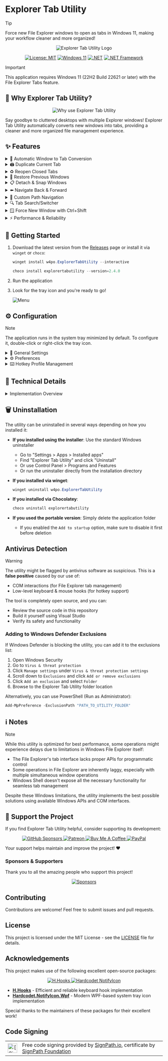 # Explorer Tab Utility

> [!TIP]
> Force new File Explorer windows to open as tabs in Windows 11, making your workflow cleaner and more organized!

<div align="center">
  <img src="https://cdn.jsdelivr.net/gh/w4po/ExplorerTabUtility@master/Assets/ExplorerTabUtilityLogo.gif" alt="Explorer Tab Utility Logo">
  
  [![License: MIT](https://img.shields.io/badge/License-MIT-yellow.svg)](https://opensource.org/licenses/MIT)
  [![Windows 11](https://img.shields.io/badge/Windows%2011-22H2+-blue.svg)](https://www.microsoft.com/windows/windows-11)
  [![.NET](https://img.shields.io/badge/.NET-9.0-purple.svg)](https://dotnet.microsoft.com/download)
  [![.NET Framework](https://img.shields.io/badge/.NET%20Framework-4.8.1-purple.svg)](https://dotnet.microsoft.com/download/dotnet-framework)
</div>

> [!IMPORTANT]
> This application requires Windows 11 (22H2 Build 22621 or later) with the File Explorer Tabs feature.

## 🤔 Why Explorer Tab Utility?

<div align="center">
  <img src="https://cdn.jsdelivr.net/gh/w4po/ExplorerTabUtility@master/Assets/TheWhy.png" alt="Why use Explorer Tab Utility">
</div>

Say goodbye to cluttered desktops with multiple Explorer windows! Explorer Tab Utility automatically converts new windows into tabs, providing a cleaner and more organized file management experience.

## ✨ Features

<details>
<summary>🔄 Automatic Window to Tab Conversion</summary>

- Seamlessly converts new Explorer windows into tabs
- Switches to existing tabs if path is already opened
- Supports virtual desktop switching with a hotkey
- Supports attaching/detaching tabs
- Handles "Show in folder" file selection elegantly
- Handles opening multiple tabs at once

**See it in action:**
![Window to tab conversion](https://cdn.jsdelivr.net/gh/w4po/ExplorerTabUtility@master/Assets/WindowToTab.gif)
</details>

<details>
<summary>🖨️ Duplicate Current Tab</summary>

- Quickly duplicate the current tab/window
- Choose whether to duplicate as a tab or new window (toggle `Tab` option)
- Preserves the current location and selected items

**See it in action:**
![Duplicate current tab](https://cdn.jsdelivr.net/gh/w4po/ExplorerTabUtility@master/Assets/DuplicateTab.gif)
</details>

<details>
<summary>♻️ Reopen Closed Tabs</summary>

- Reopen previously closed tabs/windows
- Choose whether to reopen as a tab or new window (toggle `Tab` option)
- Restores the exact location and selected items
- History is saved across application restarts (enable "Save closed history" in settings)

**See it in action:**
![Reopen closed tabs](https://cdn.jsdelivr.net/gh/w4po/ExplorerTabUtility@master/Assets/ReopenClosedTab.gif)
</details>

<details>
<summary>🔄 Restore Previous Windows</summary>

- Automatically restore previously opened windows if File-Explorer restart/crash or system reboot
- Configurable via "Restore previous windows" setting
- Confirmation dialog allows you to choose whether to restore windows on first launch

![Restore Previous Windows](https://cdn.jsdelivr.net/gh/w4po/ExplorerTabUtility@master/Assets/RestorePrevious.png)
</details>

<details>
<summary>📋 Detach & Snap Windows</summary>

- Detach current tab to a new window
- Snap windows to screen edges (right/left/top/bottom)
- Chain multiple actions with a single hotkey
- Example setup (CTRL + Q):
  1. First profile: Detach current tab
  2. Second profile: Snap original window to the left
  3. Third profile: Snap new window to the right (with customizable delay)
- Customize delays to match your system's performance

**See it in action:**
![Detach & Snap](https://cdn.jsdelivr.net/gh/w4po/ExplorerTabUtility@master/Assets/DetachSnap.gif)
</details>

<details>
<summary>⬅️ Navigate Back & Forward</summary>

- Navigate back/forward/up in File Explorer using:
  - Keyboard shortcuts (customizable)
  - Mouse clicks on any empty space in the folder
- Perfect for quick navigation between directories

**See it in action:**
![Navigate back/up](https://cdn.jsdelivr.net/gh/w4po/ExplorerTabUtility@master/Assets/NavigateBack.gif)
</details>

<details>
<summary>📁 Custom Path Navigation</summary>

- Assign hotkeys to quickly open your favorite locations
- Choose whether to open as a tab or new window (toggle `Tab` option)
- Supports multiple formats:
  - Standard paths: `C:\Users\Documents`
  - Environment variables: `%USERPROFILE%\Downloads`
  - Windows CLSID paths: `{A8CDFF1C-4878-43be-B5FD-F8091C1C60D0}` (Special Folders)
  - Programs and files: `C:\file.txt`
  - URLs: `https://github.com/w4po/ExplorerTabUtility` (opens in default browser)
- Perfect for frequently accessed locations
- Instant access to system folders using CLSIDs

**See it in action:**
![Custom location](https://cdn.jsdelivr.net/gh/w4po/ExplorerTabUtility@master/Assets/CustomLocation.gif)
</details>

<details>
<summary>🔍 Tab Search/Switcher</summary>

- Quickly find and switch between open Explorer tabs/windows
- Search by typing part of a folder name or path
- Keyboard navigation with up/down arrows and Enter to select
- Special modifiers for different actions:
  - Default: Switch to existing tab or open location in a new tab
  - SHIFT key: Open selected location in a new window instead of a tab
  - CTRL key: Duplicate the tab even if it already exists
- Clear recently closed windows history with a single click

![Tab Search](https://cdn.jsdelivr.net/gh/w4po/ExplorerTabUtility@master/Assets/TabSearch.gif)
</details>

<details>
<summary>🪟 Force New Window with Ctrl+Shift</summary>

- Hold Ctrl+Shift while opening a location to force it to open as a new window
- Temporarily overrides the window hook and tab reuse settings
- Perfect for when you need a separate window without disabling the tab functionality
</details>

<details>
<summary>⚡ Performance & Reliability</summary>

- Lightweight and resource-efficient
- Fast and responsive tab creation
- Stable COM-based implementation
- Reliable window state management
</details>

## 🚀 Getting Started

1. Download the latest version from the [Releases](https://github.com/w4po/ExplorerTabUtility/releases) page or install it via `winget` or `choco`:
    ```powershell
    winget install w4po.ExplorerTabUtility --interactive
    ```
    ```powershell
    choco install explorertabutility --version=2.4.0
    ```
2. Run the application
3. Look for the tray icon and you're ready to go!

    ![Menu](https://cdn.jsdelivr.net/gh/w4po/ExplorerTabUtility@master/Assets/Menu.png)

## ⚙️ Configuration

> [!NOTE]
> The application runs in the system tray minimized by default.
> To configure it, double-click or right-click the tray icon.

<details>
<summary>🔧 General Settings</summary>

- **Window Hook**: Enable/disable automatic window-to-tab conversion
- **Reuse Tabs**: Switch to existing tabs instead of opening duplicates
- **Keyboard Hook**: Enable/disable keyboard shortcuts
- **Mouse Hook**: Enable/disable mouse navigation features
- **Startup**: Configure automatic startup with Windows
- **Settings Persistence**:
  * Your settings are stored in a JSON file located in your AppData folder:
  ```
  %APPDATA%\ExplorerTabUtility\settings.json
  ```
  If you need to reset to default settings, simply delete the settings.json file.
</details>

<details>
<summary>⚙️ Preferences</summary>

- **Auto update**: Automatically check for updates on startup to ensure you're always using the latest version
- **I have theme issues**: Use an alternative window hiding method that preserves your custom File Explorer theme. Enable this if you experience theme-related issues
- **Save closed history**: Save recently closed windows for reopening later (ReopenClosed, Tab Search)
- **Restore previous windows**: Restore previously opened windows after restart or crash
- **Hide tray icon**: Hide the system tray icon for a cleaner taskbar experience.
  * You must first configure a hotkey with the `ToggleVisibility` action before enabling this option

![Preferences](https://cdn.jsdelivr.net/gh/w4po/ExplorerTabUtility@master/Assets/Preferences.png)
</details>

<details>
<summary>⌨️ Hotkey Profile Management</summary>

### Profile Options
- Create new profiles
- Import profiles from file
- Export profiles to file
- Enable/disable individual profiles

### Profile Settings
Each profile contains the following settings:

1. **Basic Configuration**
   - Hotkey: Set keyboard shortcut (supports modifier keys)
   - Scope: Global (system-wide) or Explorer (only in File Explorer)
   - Action Type:
     - `Open`: Open a specific location
     - `Duplicate`: Duplicate the current tab
     - `ReopenClosed`: Reopen the last closed location
     - `TabSearch`: Open the tab search/switcher popup
     - `NavigateBack`: Navigate back in the current tab
     - `NavigateForward`: Navigate forward in the current tab
     - `NavigateUp`: Navigate up one directory level
     - `SetTargetWindow`: Mark the current window as the target for new tabs
     - `ToggleWinHook`: Toggle the window hook on/off
     - `ToggleReuseTabs`: Toggle tab reuse on/off
     - `ToggleVisibility`: Show/hide the main window
     - `DetachTab`: Detach the current tab to a new window
     - `Snap`: Snap the current window to the screen edges (right/left/top/bottom)
   - Path Field (for `Open` action)
     - Optional: Leave empty to open new tab
     - Supports multiple path formats (see Custom Path Navigation section)

2. **Advanced Settings**
   - Execution Delay: Slider to set delay before action execution
   - Key Handling: Toggle whether hotkeys are passed to other applications
   - Profile Deletion: Remove unwanted profiles

![Form](https://cdn.jsdelivr.net/gh/w4po/ExplorerTabUtility@master/Assets/Form.png)

> [!TIP]
> Use the "Handled" toggle to prevent or allow hotkey propagation to other applications that might be listening for the same key combination.

> [!NOTE]
> The `SetTargetWindow` action lets you choose which Explorer window will receive new tabs. This is useful when you have multiple Explorer windows open or working on different virtual desktops and want to control where new tabs appear.
</details>

## 🔧 Technical Details

<details>
<summary>Implementation Overview</summary>

### Core Components

#### 1. 🔌 COM Integration
- Direct interaction with Windows Shell through native COM interfaces:
  - `Shell32`: Core shell functionality and file system operations
  - `SHDocVw`: Explorer window and tab management
  - Custom COM interface implementations for reliable shell interactions
- Efficient PIDL (Pointer to ID List) handling for file system operations
- Thread-safe COM object lifecycle management

#### 2. 🪟 Window Management
- Advanced window tracking and state management:
  - Concurrent collections for thread-safe window tracking
  - Efficient tab handle caching and validation
  - Smart window-to-tab conversion logic
- Support for special folder navigation (CLSID paths)

#### 3. ⚡ Process & Event System
- Robust Explorer process monitoring:
  - Automatic recovery from Explorer crashes
  - Event-driven architecture for responsive UI
  - Efficient window event hooking
- Asynchronous operation handling:
  - STA (Single-threaded Apartment) task scheduler
  - Non-blocking COM operations
  - Proper synchronization with SemaphoreSlim

#### 4. 🚀 Performance Optimizations
- Smart caching mechanisms:
  - Window handle caching
  - Path comparison optimization
  - Tab state tracking
- Efficient resource management:
  - Proper COM object disposal
  - Memory-efficient collections
  - Minimal window recreation

#### 5. 🎨 Modern UI
- Modern WPF-based user interface:
  - XAML-based UI components for better flexibility and design
  - Custom themes and styles in dedicated XAML files
  - Improved visual consistency with Windows 11 design language
- Enhanced system tray integration:
  - Modern WPF-based TaskbarIcon implementation
  - XAML-based context menu with Windows 11 iconography
  - Custom icons and hover effects for better visual feedback
- Tab Search popup with modern styling and keyboard navigation
- About page with developer information and support options

### Key Technologies
- .NET 9 and .NET Framework 4.8.1
- Windows COM APIs
  - Shell32 and SHDocVw interfaces
  - Native P/Invoke
- Advanced threading with STA scheduler
- Concurrent collections for thread safety
- WPF (Windows Presentation Foundation) for modern UI
</details>

## 🗑️ Uninstallation

The utility can be uninstalled in several ways depending on how you installed it:

- **If you installed using the installer**: Use the standard Windows uninstaller
  - Go to "Settings > Apps > Installed apps"
  - Find "Explorer Tab Utility" and click "Uninstall"
  - Or use Control Panel > Programs and Features
  - Or run the uninstaller directly from the installation directory

- **If you installed via winget**:
  ```powershell
  winget uninstall w4po.ExplorerTabUtility
  ```

- **If you installed via Chocolatey**:
  ```powershell
  choco uninstall explorertabutility
  ```

- **If you used the portable version**: Simply delete the application folder
  - If you enabled the `Add to startup` option, make sure to disable it first before deletion

## Antivirus Detection

> [!WARNING]
> The utility might be flagged by antivirus software as suspicious. This is a **false positive** caused by our use of:
> - COM interactions (for File Explorer tab management)
> - Low-level keyboard & mouse hooks (for hotkey support)
>
> The tool is completely open source, and you can:
> - Review the source code in this repository
> - Build it yourself using Visual Studio
> - Verify its safety and functionality

### Adding to Windows Defender Exclusions

If Windows Defender is blocking the utility, you can add it to the exclusions list:

1. Open Windows Security
2. Go to `Virus & threat protection`
3. Click `Manage settings` under `Virus & threat protection settings`
4. Scroll down to `Exclusions` and click `Add or remove exclusions`
5. Click `Add an exclusion` and select `Folder`
6. Browse to the Explorer Tab Utility folder location

Alternatively, you can use PowerShell (Run as Administrator):
```powershell
Add-MpPreference -ExclusionPath "PATH_TO_UTILITY_FOLDER"
```

## ℹ️ Notes

> [!NOTE]
> While this utility is optimized for best performance, some operations might experience delays due to limitations in Windows File Explorer itself:
> - The File Explorer's tab interface lacks proper APIs for programmatic control
> - Some operations in File Explorer are inherently laggy, especially with multiple simultaneous window operations
> - Windows Shell doesn't expose all the necessary functionality for seamless tab management

Despite these Windows limitations, the utility implements the best possible solutions using available Windows APIs and COM interfaces.

## 💝 Support the Project

If you find Explorer Tab Utility helpful, consider supporting its development:

<p align="center">
  <a href="https://github.com/sponsors/w4po">
    <img src="https://img.shields.io/badge/sponsor-30363D?style=for-the-badge&logo=GitHub-Sponsors&logoColor=#white" alt="GitHub Sponsors"/>
  </a>
  <a href="https://www.patreon.com/w4po">
    <img src="https://img.shields.io/badge/Patreon-F96854?style=for-the-badge&logo=patreon&logoColor=white" alt="Patreon"/>
  </a>
  <a href="https://www.buymeacoffee.com/w4po">
    <img src="https://img.shields.io/badge/Buy_Me_A_Coffee-FFDD00?style=for-the-badge&logo=buy-me-a-coffee&logoColor=black" alt="Buy Me A Coffee"/>
  </a>
  <a href="https://paypal.me/w4po77">
    <img src="https://img.shields.io/badge/PayPal-00457C?style=for-the-badge&logo=paypal&logoColor=white" alt="PayPal"/>
  </a>
</p>

Your support helps maintain and improve the project! ❤️

### Sponsors & Supporters

Thank you to all the amazing people who support this project!

<p align="center">
  <a href="https://github.com/sponsors/w4po">
    <img src="https://cdn.jsdelivr.net/gh/w4po/sponsors/sponsors.svg" alt="Sponsors" />
  </a>
</p>

## Contributing

Contributions are welcome! Feel free to submit issues and pull requests.

## License

This project is licensed under the MIT License - see the [LICENSE](LICENSE) file for details.

## Acknowledgements

This project makes use of the following excellent open-source packages:

<p align="center">
  <a href="https://github.com/HavenDV/H.Hooks">
    <img src="https://img.shields.io/badge/H.Hooks-Keyboard%20Hook-purple?style=for-the-badge" alt="H.Hooks"/>
  </a>
  <a href="https://github.com/hardcodet/wpf-notifyicon">
    <img src="https://img.shields.io/badge/Hardcodet.NotifyIcon.Wpf-System%20Tray-blue?style=for-the-badge" alt="Hardcodet NotifyIcon"/>
  </a>
</p>

- **[H.Hooks](https://github.com/HavenDV/H.Hooks)** - Efficient and reliable keyboard hook implementation
- **[Hardcodet.NotifyIcon.Wpf](https://github.com/hardcodet/wpf-notifyicon)** - Modern WPF-based system tray icon implementation

Special thanks to the maintainers of these packages for their excellent work!

## Code Signing
<table>
 <tbody>
  <tr>
   <td align="center"><img alt="[SignPath]" src="https://avatars.githubusercontent.com/u/34448643" height="30"/></td>
   <td>Free code signing provided by <a href="https://signpath.io?utm_source=foundation&utm_medium=github&utm_campaign=ExplorerTabUtility">SignPath.io</a>, certificate by <a href="https://signpath.org?utm_source=foundation&utm_medium=github&utm_campaign=ExplorerTabUtility">SignPath Foundation</a></td>
  </tr>
 </tbody>
</table>
